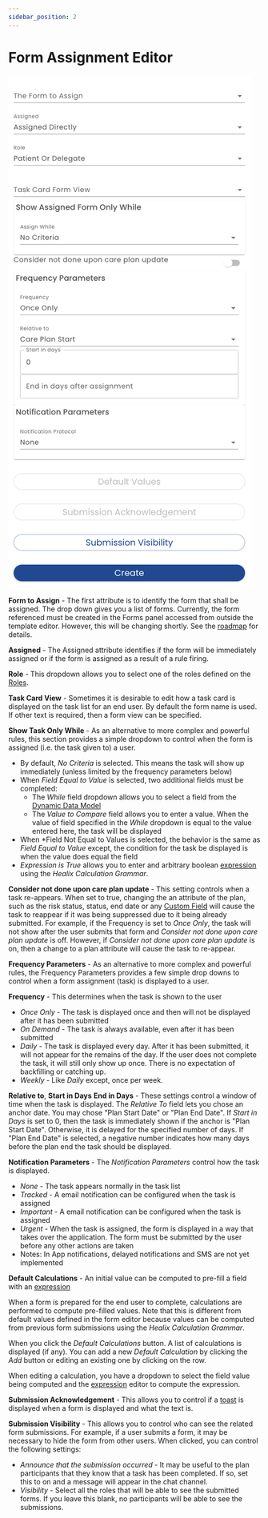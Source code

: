 ```yaml
---
sidebar_position: 2
---
```


# Form Assignment Editor

![Lists](./img/form-assignment-editor.png)

**Form to Assign** - The first attribute is to identify the form that shall be assigned.  The drop down gives you a list of forms.  Currently, the form referenced must be created in the Forms panel accessed from outside the template editor.  However, this will be changing shortly. See the [roadmap](/docs/roadmap#template-scoped-forms) for details.

**Assigned** - The Assigned attribute identifies if the form will be immediately assigned or if the form is assigned as a result of a rule firing.

**Role** - This dropdown allows you to select one of the roles defined on the [Roles](/docs/creating-plans/roles/roles-list).

**Task Card View** -  Sometimes it is desirable to edit how a task card is displayed on the task list for an end user.  By default the form name is used.  If other text is required, then a form view can be specified.

**Show Task Only While** - As an alternative to more complex and powerful rules, this section provides a simple dropdown to control when the form is assigned (i.e. the task given to) a user.  

* By default, *No Criteria* is selected.  This means the task will show up immediately (unless limited by the frequency parameters below)
* When *Field Equal to Value* is selected, two additional fields must be completed:
  * The *While* field dropdown allows you to select a field from the [Dynamic Data Model](../../dynamic-data-model/data-model-intro)
  * The *Value to Compare* field allows you to enter a value. When the value of field specified in the *While* dropdown is equal to the value entered here, the task will be displayed
* When *Field Not Equal to Values is selected, the behavior is the same as *Field Equal to Value* except, the condition for the task be displayed is when the value does equal the field
* *Expression is True* allows you to enter and arbitrary boolean [expression](/docs/dynamic-data-model/expressions) using the *Healix Calculation Grammar*.

**Consider not done upon care plan update** - This setting controls when a task re-appears. When set to true, changing the an attribute of the plan, such as the risk status, status, end date or any [Custom Field](./custom-fields) will cause the task to reappear if it was being suppressed due to it being already submitted.  For example, if the Frequency is set to *Once Only*, the task will not show after the user submits that form and *Consider not done upon care plan update* is off. However, if *Consider not done upon care plan update* is on, then a change to a plan attribute will cause the task to re-appear.

**Frequency Parameters** - As an alternative to more complex and powerful rules, the Frequency Parameters provides a few simple drop downs to control when a form assignment (task) is displayed to a user.

**Frequency** - This determines when the task is shown to the user

* *Once Only* - The task is displayed once and then will not be displayed after it has been submitted
* *On Demand* - The task is always available, even after it has been submitted
* *Daily* - The task is displayed every day.  After it has been submitted, it will not appear for the remains of the day.  If the user does not complete the task, it will still only show up once.  There is no expectation of backfilling or catching up.
* *Weekly* - Like *Daily* except, once per week.

**Relative to**, **Start in Days** **End in Days** - These settings control a window of time when the task is displayed.  The *Relative To* field lets you chose an anchor date. You may chose "Plan Start Date" or "Plan End Date". If *Start in Days* is set to 0, then the task is immediately shown if the anchor is "Plan Start Date".  Otherwise, it is delayed for the specified number of days.  If "Plan End Date" is selected, a negative number indicates how many days before the plan end the task should be displayed.

**Notification Parameters** - The *Notification Parameters* control how the task is displayed.

* *None* - The task appears normally in the task list
* *Tracked* - A email notification can be configured when the task is assigned 
* *Important* - A email notification can be configured when the task is assigned 
* *Urgent* - When the task is assigned, the form is displayed in a way that takes over the application.  The form must be submitted by the user before any other actions are taken
* Notes: In App notifications, delayed notifications and SMS are not yet implemented

**Default Calculations** - An initial value can be computed to pre-fill a field with an [expression](/docs/dynamic-data-model/expressions)

When a form is prepared for the end user to complete, calculations are performed to compute pre-filled values.  Note that this is different from default values defined in the form editor because values can be computed from previous form submissions using the *Healix Calculation Grammar*.

When you click the *Default Calculations* button.  A list of calculations is displayed (if any).  You can add a new *Default Calculation* by clicking the *Add* button or editing an existing one by clicking on the row.

When editing a calculation, you have a dropdown to select the field value being computed and the [expression](/docs/dynamic-data-model/expressions) editor to compute the expression.

**Submission Acknowledgement** - This allows you to control if a [toast](/docs/glossary#toast) is displayed when a form is displayed and what the text is.

**Submission Visibility** - This allows you to control who can see the related form submissions.  For example, if a user submits a form, it may be necessary to hide the form from other users.  When clicked, you can control the following settings:

* *Announce that the submission occurred* - It may be useful to the plan participants that they know that a task has been completed.  If so, set this to on and a message will appear in the chat channel.  
* *Visibility* - Select all the roles that will be able to see the submitted forms.  If you leave this blank, no participants will be able to see the submissions.
  
  

